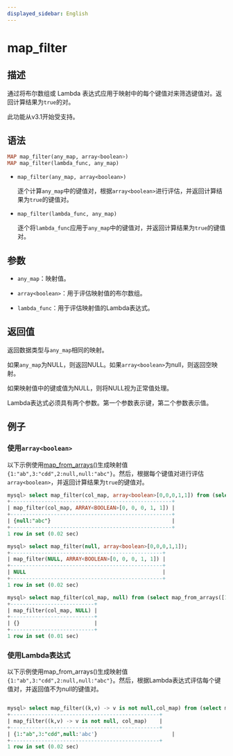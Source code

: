 ```yaml
---
displayed_sidebar: English
---
```


# map_filter

## 描述

通过将布尔数组或 Lambda 表达式应用于映射中的每个键值对来筛选键值对。返回计算结果为`true`的对。

此功能从v3.1开始受支持。

## 语法

```Haskell
MAP map_filter(any_map, array<boolean>)
MAP map_filter(lambda_func, any_map)
```

- `map_filter(any_map, array<boolean>)`

   逐个计算`any_map`中的键值对，根据`array<boolean>`进行评估，并返回计算结果为`true`的键值对。

- `map_filter(lambda_func, any_map)`

  逐个将`lambda_func`应用于`any_map`中的键值对，并返回计算结果为`true`的键值对。

## 参数

- `any_map`：映射值。

- `array<boolean>`：用于评估映射值的布尔数组。

- `lambda_func`：用于评估映射值的Lambda表达式。

## 返回值

返回数据类型与`any_map`相同的映射。

如果`any_map`为NULL，则返回NULL。如果`array<boolean>`为null，则返回空映射。

如果映射值中的键或值为NULL，则将NULL视为正常值处理。

Lambda表达式必须具有两个参数。第一个参数表示键，第二个参数表示值。

## 例子

### 使用`array<boolean>`

以下示例使用[map_from_arrays()](map_from_arrays.md)生成映射值`{1:"ab",3:"cdd",2:null,null:"abc"}`。然后，根据每个键值对进行评估`array<boolean>`，并返回计算结果为`true`的键值对。

```SQL
mysql> select map_filter(col_map, array<boolean>[0,0,0,1,1]) from (select map_from_arrays([1,3,null,2,null],['ab','cdd',null,null,'abc']) as col_map)A;
+----------------------------------------------------+
| map_filter(col_map, ARRAY<BOOLEAN>[0, 0, 0, 1, 1]) |
+----------------------------------------------------+
| {null:"abc"}                                       |
+----------------------------------------------------+
1 row in set (0.02 sec)

mysql> select map_filter(null, array<boolean>[0,0,0,1,1]);
+-------------------------------------------------+
| map_filter(NULL, ARRAY<BOOLEAN>[0, 0, 0, 1, 1]) |
+-------------------------------------------------+
| NULL                                            |
+-------------------------------------------------+
1 row in set (0.02 sec)

mysql> select map_filter(col_map, null) from (select map_from_arrays([1,3,null,2,null],['ab','cdd',null,null,'abc']) as col_map)A;
+---------------------------+
| map_filter(col_map, NULL) |
+---------------------------+
| {}                        |
+---------------------------+
1 row in set (0.01 sec)
```

### 使用Lambda表达式

以下示例使用map_from_arrays()生成映射值`{1:"ab",3:"cdd",2:null,null:"abc"}`。然后，根据Lambda表达式评估每个键值对，并返回值不为null的键值对。

```SQL

mysql> select map_filter((k,v) -> v is not null,col_map) from (select map_from_arrays([1,3,null,2,null],['ab','cdd',null,null,'abc']) as col_map)A;
+------------------------------------------------+
| map_filter((k,v) -> v is not null, col_map)    |
+------------------------------------------------+
| {1:"ab",3:"cdd",null:'abc'}                        |
+------------------------------------------------+
1 row in set (0.02 sec)
```

